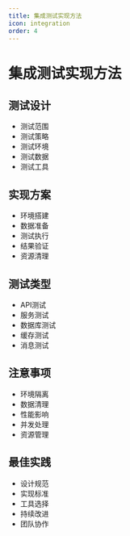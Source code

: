 ```yaml
---
title: 集成测试实现方法
icon: integration
order: 4
---
```


# 集成测试实现方法

## 测试设计
- 测试范围
- 测试策略
- 测试环境
- 测试数据
- 测试工具

## 实现方案
- 环境搭建
- 数据准备
- 测试执行
- 结果验证
- 资源清理

## 测试类型
- API测试
- 服务测试
- 数据库测试
- 缓存测试
- 消息测试

## 注意事项
- 环境隔离
- 数据清理
- 性能影响
- 并发处理
- 资源管理

## 最佳实践
- 设计规范
- 实现标准
- 工具选择
- 持续改进
- 团队协作
